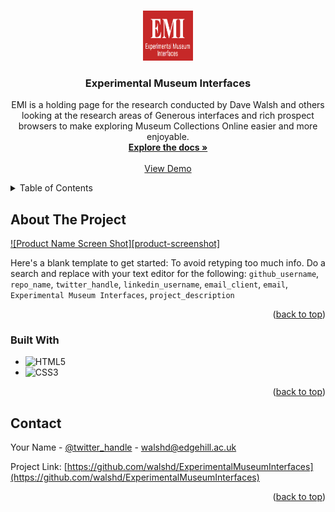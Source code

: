 <a id="readme-top"></a>

<!-- PROJECT LOGO -->
<br />
<div align="center">
  <a href="https://github.com/walshd/ExperimentalMuseumInterfaces">
    <img src="images/emilogo.png" alt="emi Logo" width="80" height="80">
  </a>

<h3 align="center">Experimental Museum Interfaces</h3>

  <p align="center">
    EMI is a holding page for the research conducted by Dave Walsh and others looking at the research areas of Generous interfaces and rich prospect browsers to make exploring Museum Collections Online easier and more enjoyable.
    <br />
    <a href="https://github.com/walshd/ExperimentalMuseumInterfaces"><strong>Explore the docs »</strong></a>
    <br />
    <br />
    <a href="https://github.com/walshd/ExperimentalMuseumInterfaces">View Demo</a>
  </p>
</div>

<!-- TABLE OF CONTENTS -->
<details>
  <summary>Table of Contents</summary>
  <ol>
    <li>
      <a href="#about-the-project">About The Project</a>
      <ul>
        <li><a href="#built-with">Built With</a></li>
      </ul>
    </li>
   
  </ol>
</details>

<!-- ABOUT THE PROJECT -->

## About The Project

[![Product Name Screen Shot][product-screenshot]](https://github.com/walshd/images/screenshot.png)

Here's a blank template to get started: To avoid retyping too much info. Do a search and replace with your text editor for the following: `github_username`, `repo_name`, `twitter_handle`, `linkedin_username`, `email_client`, `email`, `Experimental Museum Interfaces`, `project_description`

<p align="right">(<a href="#readme-top">back to top</a>)</p>

### Built With

- ![HTML5](https://img.shields.io/badge/html5-%23E34F26.svg?style=for-the-badge&logo=html5&logoColor=white)
- ![CSS3](https://img.shields.io/badge/css3-%231572B6.svg?style=for-the-badge&logo=css3&logoColor=white)

<p align="right">(<a href="#readme-top">back to top</a>)</p>

<!-- CONTACT -->

## Contact

Your Name - [@twitter_handle](https://twitter.com/walsh_d) - walshd@edgehill.ac.uk

Project Link: [https://github.com/walshd/ExperimentalMuseumInterfaces](https://github.com/walshd/ExperimentalMuseumInterfaces)

<p align="right">(<a href="#readme-top">back to top</a>)</p>
